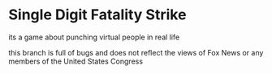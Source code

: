 # Single Digit Fatality Strike

its a game about punching virtual people in real life

this branch is full of bugs and does not reflect the views of Fox News or any members of the United States Congress
